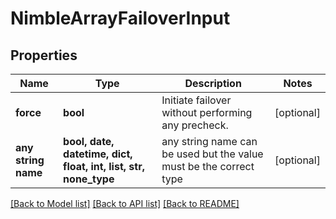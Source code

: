 # NimbleArrayFailoverInput


## Properties
Name | Type | Description | Notes
------------ | ------------- | ------------- | -------------
**force** | **bool** | Initiate failover without performing any precheck. | [optional] 
**any string name** | **bool, date, datetime, dict, float, int, list, str, none_type** | any string name can be used but the value must be the correct type | [optional]

[[Back to Model list]](../README.md#documentation-for-models) [[Back to API list]](../README.md#documentation-for-api-endpoints) [[Back to README]](../README.md)


